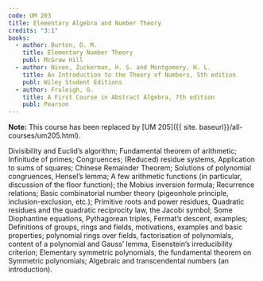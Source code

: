 ```yaml
---
code: UM 203
title: Elementary Algebra and Number Theory
credits: "3:1"
books:
  - author: Burton, D. M.
    title: Elementary Number Theory
    publ: McGraw Hill
  - author: Niven, Zuckerman, H. S. and Montgomery, H. L.
    title: An Introduction to the Theory of Numbers, 5th edition
    publ: Wiley Student Editions
  - author: Fraleigh, G.
    title: A First Course in Abstract Algebra, 7th edition
    publ: Pearson
---
```

__Note:__ This course has been replaced by [UM 205]({{ site. baseurl}}/all-courses/um205.html).

Divisibility and Euclid’s algorithm; Fundamental theorem of arithmetic; Infinitude of primes;
Congruences; (Reduced) residue systems, Application to sums of squares; Chinese Remainder Theorem;
Solutions of polynomial congruences, Hensel’s lemma; A few arithmetic functions (in particular, discussion
of the floor function); the Mobius inversion formula; Recurrence relations; Basic combinatorial number
theory (pigeonhole principle, inclusion-exclusion, etc.); Primitive roots and power residues, Quadratic
residues and the quadratic reciprocity law, the Jacobi symbol; Some Diophantine equations, Pythagorean
triples, Fermat’s descent, examples; Definitions of groups, rings and fields, motivations, examples and basic
properties; polynomial rings over fields, factorisation of polynomials, content of a polynomial and Gauss’
lemma, Eisenstein’s irreducibility criterion; Elementary symmetric polynomials, the fundamental theorem
on Symmetric polynomials; Algebraic and transcendental numbers (an introduction).
